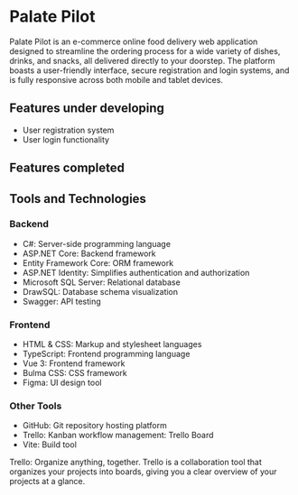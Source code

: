 # Palate Pilot
Palate Pilot is an e-commerce online food delivery web application designed to streamline the ordering process for a wide variety of dishes, drinks, and snacks, all delivered directly to your doorstep. The platform boasts a user-friendly interface, secure registration and login systems, and is fully responsive across both mobile and tablet devices.


## Features under developing
- User registration system
- User login functionality

## Features completed

## Tools and Technologies

### Backend

- C#: Server-side programming language
- ASP.NET Core: Backend framework
- Entity Framework Core: ORM framework
- ASP.NET Identity: Simplifies authentication and authorization
- Microsoft SQL Server: Relational database
- DrawSQL: Database schema visualization
- Swagger: API testing

### Frontend

- HTML & CSS: Markup and stylesheet languages
- TypeScript: Frontend programming language
- Vue 3: Frontend framework
- Bulma CSS: CSS framework
- Figma: UI design tool

### Other Tools

- GitHub: Git repository hosting platform
- Trello: Kanban workflow management: Trello Board
- Vite: Build tool

Trello: Organize anything, together. Trello is a collaboration tool that organizes your projects into boards, giving you a clear overview of your projects at a glance.
